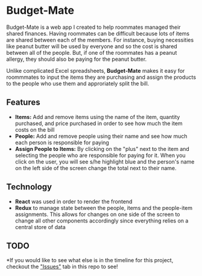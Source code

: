 # Budget-Mate
Budget-Mate is a web app I created to help roommates managed their shared finances. Having roommates can be difficult because lots of items are shared between each of the members. For instance, buying necessities like peanut butter will be used by everyone and so the cost is shared between all of the people. But, if one of the roommates has a peanut allergy, they should also be paying for the peanut butter. 

Unlike complicated Excel spreadsheets, **Budget-Mate** makes it easy for roommmates to input the items they are purchasing and assign the products to the people who use them and approriately split the bill.

## Features
* **Items:** Add and remove items using the name of the item, quantity purchased, and price purchased in order to see how much the item costs on the bill
* **People:** Add and remove people using their name and see how much each person is responsible for paying
* **Assign People to Items:** By clicking on the "plus" next to the item and selecting the people who are responsible for paying for it. When you click on the user, you will see s/he highlight blue and the person's name on the left side of the screen change the total next to their name.

## Technology
* **React** was used in order to render the frontend
* **Redux** to manage state between the people, items and the people-item assignments. This allows for changes on one side of the screen to change all other components accordingly since everything relies on a central store of data

## TODO
*If you would like to see what else is in the timeline for this project, checkout the ["Issues"](https://github.com/radroof22/budget-mate/issues) tab in this repo to see!